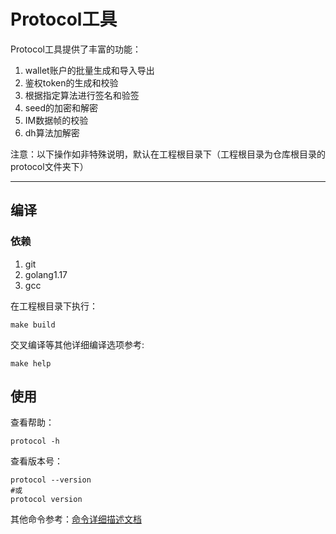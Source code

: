 # Protocol工具
Protocol工具提供了丰富的功能：
1. wallet账户的批量生成和导入导出
2. 鉴权token的生成和校验
3. 根据指定算法进行签名和验签
4. seed的加密和解密
5. IM数据帧的校验
6. dh算法加解密

注意：以下操作如非特殊说明，默认在工程根目录下（工程根目录为仓库根目录的protocol文件夹下）

---
## 编译
### 依赖
1. git
2. golang1.17
3. gcc

在工程根目录下执行：
```shell
make build
```
交叉编译等其他详细编译选项参考:
```shell
make help
```

## 使用
查看帮助：
```shell
protocol -h
```
查看版本号：
```shell
protocol --version
#或
protocol version
```

其他命令参考：[命令详细描述文档](doc/markdown/protocol.md)
